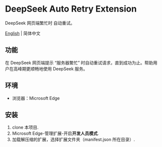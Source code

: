# DeepSeek Auto Retry Extension

DeepSeek 网页端繁忙时 自动重试。

[English](README.md) | 简体中文

## 功能

在 DeepSeek 网页端提示 “服务器繁忙” 时自动重试请求，直到成功为止。帮助用户在高峰期更顺畅地使用 DeepSeek 服务。

## 环境

- 浏览器：Microsoft Edge

## 安装
1. clone 本项目.
2. Microsoft Edge-管理扩展-开启**开发人员模式**.
3. 加载解压缩的扩展，选择扩展文件夹（manifest.json 所在目录）.
